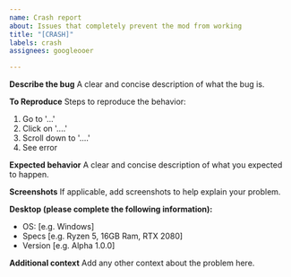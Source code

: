 ```yaml
---
name: Crash report
about: Issues that completely prevent the mod from working
title: "[CRASH]"
labels: crash
assignees: googleooer

---
```


**Describe the bug**
A clear and concise description of what the bug is.

**To Reproduce**
Steps to reproduce the behavior:
1. Go to '...'
2. Click on '....'
3. Scroll down to '....'
4. See error

**Expected behavior**
A clear and concise description of what you expected to happen.

**Screenshots**
If applicable, add screenshots to help explain your problem.

**Desktop (please complete the following information):**
 - OS: [e.g. Windows]
 - Specs [e.g. Ryzen 5, 16GB Ram, RTX 2080]
 - Version [e.g. Alpha 1.0.0]

**Additional context**
Add any other context about the problem here.
